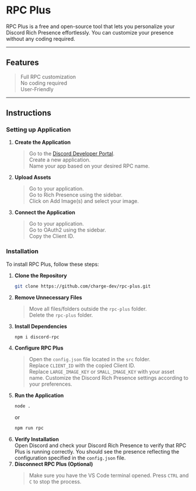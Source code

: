 # RPC Plus

RPC Plus is a free and open-source tool that lets you personalize your Discord Rich Presence effortlessly. You can customize your presence without any coding required.

---

## Features
> Full RPC customization<br>
> No coding required<br>
> User-Friendly

---

## Instructions

### Setting up Application

1. **Create the Application**
   > Go to the [Discord Developer Portal](https://discord.com/developers/applications).<br>
   > Create a new application.<br>
   > Name your app based on your desired RPC name.<br>
2. **Upload Assets**
   > Go to your application.<br>
   > Go to Rich Presence using the sidebar.<br>
   > Click on Add Image(s) and select your image.
3. **Connect the Application**
   > Go to your application.<br>
   > Go to OAuth2 using the sidebar.<br>
   > Copy the Client ID.<br>

### Installation

To install RPC Plus, follow these steps:

1. **Clone the Repository**
   ```bash
   git clone https://github.com/charge-dev/rpc-plus.git
   ```
2. **Remove Unnecessary Files**
   > Move all files/folders outside the `rpc-plus` folder.<br>
   > Delete the `rpc-plus` folder.
3. **Install Dependencies**
   ```bash
   npm i discord-rpc
   ```
4. **Configure RPC Plus**
   > Open the `config.json` file located in the `src` folder.<br>
   > Replace `CLIENT_ID` with the copied Client ID.<br>
   > Replace `LARGE_IMAGE_KEY` or `SMALL_IMAGE_KEY` with your asset name.
   > Customize the Discord Rich Presence settings according to your preferences.
5. **Run the Application**
   ```bash
   node .
   ```
   or
   ```bash
   npm run rpc
   ```
6. **Verify Installation**<br>
   Open Discord and check your Discord Rich Presence to verify that RPC Plus is running correctly. You should see the presence reflecting the configuration specified in the `config.json` file.
7. **Disconnect RPC Plus (Optional)**<br>
   > Make sure you have the VS Code terminal opened.
   > Press `CTRL` and `C` to stop the process.
